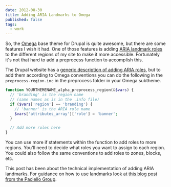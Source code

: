 ```yaml
---
date: 2012-08-30
title: Adding ARIA Landmarks to Omega
published: false
tags:
  - work
---
```


So, the [Omega](http://drupal.org/project/omega) base theme for Drupal is quite awesome, but there are some features I wish it had. One of those features is adding [ARIA landmark roles](http://www.w3.org/TR/wai-aria/roles) to the different regions of my site to make it more accessible. Fortunately it's not that hard to add a preprocess function to accomplish this.

The Drupal website has a [generic description of adding ARIA roles](http://drupal.org/node/1179668), but to add them according to Omega conventions you can do the following in the `preprocess-region.inc` in the preprocess folder in your Omega subtheme.

```php
function YOURTHEMENAME_alpha_preprocess_region(&$vars) {
  // 'branding' is the region name
  // (same names as is in the .info file)
  if ($vars['region'] == 'branding') {
    // 'banner' is the ARIA role name
    $vars['attributes_array']['role'] = 'banner';
  }

  // Add more roles here
}
```

You can use more if statements within the function to add roles to more regions. You'll need to decide what roles you want to assign to each region. You could also follow the same conventions to add roles to zones, blocks, etc.

This post has been about the technical implementation of adding ARIA landmarks. For guidance on how to use landmarks look at [this blog post from the Paciello Group](http://www.paciellogroup.com/blog/2013/02/using-wai-aria-landmarks-2013/).
